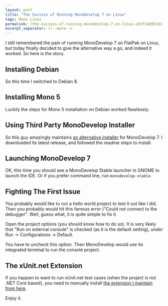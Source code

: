 ```yaml
---
layout: post
title: "The Success of Running MonoDevelop 7 on Linux"
tags: Mono Linux
permalink: /the-success-of-running-monodevelop-7-on-linux-a55f1469b1d1
excerpt_separator: <!--more-->
---
```

I still remembered the pain of running MonoDevelop 7 on FlatPak on Linux, but today finally decided to give the alternative way a go, and indeed it worked. So here is the story.
<!--more-->

## Installing Debian
So this time I switched to Debian 8.

## Installing Mono 5
Luckily the steps for Mono 5 installation on Debian worked flawlessly.

## Using Third Party MonoDevelop Installer
So this guy amazingly maintains [an alternative installer](https://github.com/cra0zy/monodevelop-run-installer) for MonoDevelop 7. I downloaded its latest release, and followed the readme steps to install.

## Launching MonoDevelop 7
OK, this time you should see a MonoDevelop Stable launcher in GNOME to launch the IDE. Or if you prefer command line, run `monodevelop-stable`.

## Fighting The First Issue

You probably would like to run a hello world project to test it out like I did. Then you probably would hit this famous error ("Could not connect to the debugger". Well, guess what, it is quite simple to fix it.

Open the project options (you should know how to do so). It is very likely that "Run on external console" is checked (as it is the default setting), under Run -> Configurations -> Default.

You have to uncheck this option. Then MonoDevelop would use its integrated terminal to run the console project.

## The xUnit.net Extension

If you happen to want to run xUnit.net test cases (when the project is not .NET Core based), you need to manually install [the extension I maintain from here](https://github.com/xunit/xamarinstudio.xunit).

Enjoy it.
